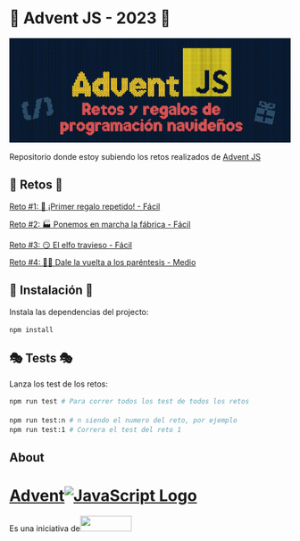 # 🌟 Advent JS - 2023 🌟 

![Alt text](portada.png)

Repositorio donde estoy subiendo los retos realizados de [Advent JS](https://adventjs.dev/)


## 👾 Retos 👾 

<a href="https://adventjs.dev/es/challenges/2023/1">Reto #1: 🎁 ¡Primer regalo repetido! - Fácil</a>

<a href="https://adventjs.dev/es/challenges/2023/2">Reto #2: 🏭 Ponemos en marcha la fábrica - Fácil</a>

<a href="https://adventjs.dev/es/challenges/2023/3">Reto #3: 😏 El elfo travieso - Fácil</a>

<a href="https://adventjs.dev/es/challenges/2023/4">Reto #4: 😵‍💫 Dale la vuelta a los paréntesis - Medio</a>

## 🔌 Instalación 🔌

Instala las dependencias del projecto:

`npm install`

## 🎭 Tests 🎭
Lanza los test de los retos:

```bash
npm run test # Para correr todos los test de todos los retos

npm run test:n # n siendo el numero del reto, por ejemplo
npm run test:1 # Correra el test del reto 1
```

## About

<div class="flex flex-col items-center"><a id="" class="relative block transition-all transform scale-105 hover:contrast-150" href="/es"><h1 class="flex items-center justify-center text-xl text-yellow-300 font-sweater">Advent<img class="w-auto h-10 ml-2" src="https://adventjs.dev/js-logo.png" alt="JavaScript Logo"></h1></a><div class="flex items-center gap-1 mt-4 mb-10 text-sm">Es una iniciativa de<a class="px-1 bg-white rounded-3xl" href="https://midu.dev" target="_blank" rel="noreferrer"><img src="https://midu.dev/logo.png" width="92" height="28" loading="lazy"></a></div></div>